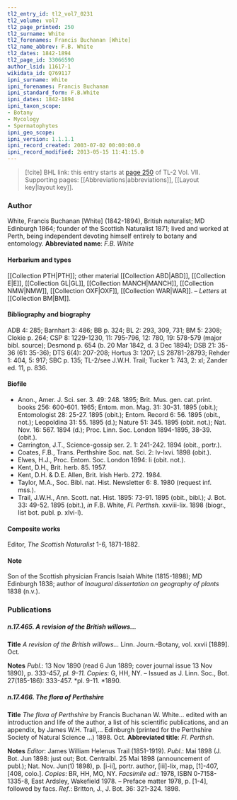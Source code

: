 ```yaml
---
tl2_entry_id: tl2_vol7_0231
tl2_volume: vol7
tl2_page_printed: 250
tl2_surname: White
tl2_forenames: Francis Buchanan [White]
tl2_name_abbrev: F.B. White
tl2_dates: 1842-1894
tl2_page_id: 33066590
author_lsid: 11617-1
wikidata_id: Q769117
ipni_surname: White
ipni_forenames: Francis Buchanan
ipni_standard_form: F.B.White
ipni_dates: 1842-1894
ipni_taxon_scope: 
- Botany
- Mycology
- Spermatophytes
ipni_geo_scope: 
ipni_version: 1.1.1.1
ipni_record_created: 2003-07-02 00:00:00.0
ipni_record_modified: 2013-05-15 11:41:15.0
---
```



> [!cite] BHL link: this entry starts at [page 250](https://www.biodiversitylibrary.org/page/33066590) of TL-2 Vol. VII.
> Supporting pages: [[Abbreviations|abbreviations]], [[Layout key|layout key]].

### Author

White, Francis Buchanan \[White\] (1842-1894), British naturalist; MD Edinburgh 1864; founder of the Scottish Naturalist 1871; lived and worked at Perth, being independent devoting himself entirely to botany and entomology. 
**Abbreviated name**: *F.B. White*

#### Herbarium and types

[[Collection PTH|PTH]]; other material [[Collection ABD|ABD]], [[Collection E|E]], [[Collection GL|GL]], [[Collection MANCH|MANCH]], [[Collection NMW|NMW]], [[Collection OXF|OXF]], [[Collection WAR|WAR]]. – *Letters* at [[Collection BM|BM]].

#### Bibliography and biography

ADB 4: 285; Barnhart 3: 486; BB p. 324; BL 2: 293, 309, 731; BM 5: 2308; Clokie p. 264; CSP 8: 1229-1230, 11: 795-796, 12: 780, 19: 578-579 (major bibl. source); Desmond p. 654 (b. 20 Mar 1842, d. 3 Dec 1894); DSB 21: 35-36 (61: 35-36); DTS 6(4): 207-208; Hortus 3: 1207; LS 28781-28793; Rehder 1: 404, 5: 917; SBC p. 135; TL-2/see J.W.H. Trail; Tucker 1: 743, 2: xl; Zander ed. 11, p. 836.

#### Biofile

- Anon., Amer. J. Sci. ser. 3. 49: 248. 1895; Brit. Mus. gen. cat. print. books 256: 600-601. 1965; Entom. mon. Mag. 31: 30-31. 1895 (obit.); Entomologist 28: 25-27. 1895 (obit.); Entom. Record 6: 56. 1895 (obit., not.); Leopoldina 31: 55. 1895 (d.); Nature 51: 345. 1895 (obit. not.); Nat. Nov. 16: 567. 1894 (d.); Proc. Linn. Soc. London 1894-1895, 38-39. (obit.).
- Carrington, J.T., Science-gossip ser. 2. 1: 241-242. 1894 (obit., portr.).
- Coates, F.B., Trans. Perthshire Soc. nat. Sci. 2: lv-lxvi. 1898 (obit.).
- Elwes, H.J., Proc. Entom. Soc. London 1894: li (obit. not.).
- Kent, D.H., Brit. herb. 85. 1957.
- Kent, D.H. & D.E. Allen, Brit. Irish Herb. 272. 1984.
- Taylor, M.A., Soc. Bibl. nat. Hist. Newsletter 6: 8. 1980 (request inf. mss.).
- Trail, J.W.H., Ann. Scott. nat. Hist. 1895: 73-91. 1895 (obit., bibl.); J. Bot. 33: 49-52. 1895 (obit.), *in* F.B. White, *Fl. Perthsh.* xxviii-lix. 1898 (biogr., list bot. publ. p. xlvi-l).

#### Composite works

Editor, *The Scottish Naturalist* 1-6, 1871-1882.

#### Note

Son of the Scottish physician Francis Isaiah White (1815-1898); MD Edinburgh 1838; author of *Inaugural dissertation on geography of plants* 1838 (n.v.).

### Publications

##### n.17.465. A revision of the British willows...

**Title**
*A revision of the British willows...* Linn. Journ.-Botany, vol. xxvii \[1889\]. Oct.

**Notes**
*Publ*.: 13 Nov 1890 (read 6 Jun 1889; cover journal issue 13 Nov 1890), p. 333-457, *pl. 9-11. Copies*: G, HH, NY. – Issued as J. Linn. Soc., Bot. 27(185-186): 333-457. *pl. 9-11. *1890.

##### n.17.466. The flora of Perthshire

**Title**
*The flora of Perthshire* by Francis Buchanan W. White... edited with an introduction and life of the author, a list of his scientific publications, and an appendix, by James W.H. Trail,... Edinburgh (printed for the Perthshire Society of Natural Science ...) 1898. Oct.
**Abbreviated title**: *Fl. Perthsh.*

**Notes**
*Editor*: James William Helenus Trail (1851-1919).
*Publ*.: Mai 1898 (J. Bot. Jun 1898: just out; Bot. Centralbl. 25 Mai 1898 (announcement of publ.); Nat. Nov. Jun(1) 1898), p. \[i-ii\], portr. author, \[iii\]-lix, map, \[1\]-407, \[408, colo.\]. *Copies*: BR, HH, MO, NY.
*Facsimile ed*.: 1978, ISBN 0-7158-1335-8, East Ardsley, Wakefield 1978. – Preface matter 1978, p. \[1-4\], followed by facs.
*Ref*.: Britton, J., J. Bot. 36: 321-324. 1898.


